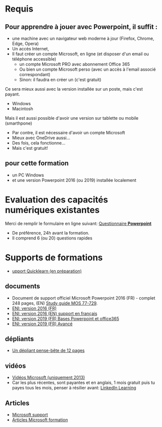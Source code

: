 # Requis
## Pour apprendre à jouer avec Powerpoint, il suffit :
* une machine avec un navigateur web moderne à jour (Firefox, Chrome, Edge, Opera)
* Un accès Internet, 
* Il faut créer un compte Microsoft, en ligne (et disposer d'un email ou téléphone accessible)
  * un compte Microsoft PRO avec abonnement Office 365
  * Ou bien un compte Microsoft perso (avec un accès à l'email associé correspondant)
  * Sinon: il faudra en créer un (c'est gratuit)
  
Ce sera mieux aussi avec la version installée sur un poste, mais c'est payant.
* Windows
* Macintosh

Mais il est aussi possible d'avoir une version sur tablette ou mobile (smarthpone)
* Par contre, il est nécessaire d'avoir un compte Microsoft
* Mieux avec OneDrive aussi...
* Des fois, cela fonctionne...
* Mais c'est gratuit!

## pour cette formation
* un PC Windows 
* et une version Powerpoint 2016 (ou 2019) installée localement

# Evaluation des capacités numériques existantes
Merci de remplir le formulaire en ligne suivant: [Questionnaire **Powerpoint**](https://forms.office.com/Pages/ResponsePage.aspx?id=k09IxleYD0Cqq_0bRF9fXRHyvkwKnSdCsfql1ulu4mJUNDRGOVlWMFIwVzJNQlIwVFg2MDNLV0oySSQlQCN0PWcu)
* De préférence, 24h avant la formation.
* Il comprend 6 (ou 20) questions rapides

# Supports de formations
* [upport Quicklearn (en préparation)](https://medium.com/p/cec10d96a50a)
## documents
* Document de support officiel Microsoft Powerpoint 2016 (FR) - complet 248 pages, (EN) [Study guide MOS 77-729](https://www.microsoftpressstore.com/store/mos-2016-study-guide-for-microsoft-powerpoint-9780735699403).
* [ENI: version 2016 (FR)](https://www.editions-eni.fr/supports-de-cours/support-de-cours/powerpoint-2016-9782746097711?utm_source=affiliation&utm_medium=blog&utm_campaign=2020-03-20-PKOTTE&xtor=AL-3944-[PKOTTE])
* [ENI: version 2016 (EN) support en français](https://www.editions-eni.fr/supports-de-cours/support-de-cours/powerpoint-2016-fr-en-texte-en-francais-sur-la-version-anglaise-de-powerpoint-9782409007453?utm_source=affiliation&utm_medium=blog&utm_campaign=2020-03-20-PKOTTE&xtor=AL-3944-[PKOTTE])
* [ENI: version 2019 (FR) Bases Powerpoint et office365](https://www.editions-eni.fr/supports-de-cours/support-de-cours/powerpoint-versions-2019-et-office-365-fonctions-de-base-9782409018213?utm_source=affiliation&utm_medium=blog&utm_campaign=2020-03-20-PKOTTE&xtor=AL-3944-[PKOTTE])
* [ENI: version 2019 (FR) Avancé](https://www.editions-eni.fr/supports-de-cours/support-de-cours/powerpoint-versions-2019-et-office-365-maitrisez-les-fonctions-avancees-9782409018220?utm_source=affiliation&utm_medium=blog&utm_campaign=2020-03-20-PKOTTE&xtor=AL-3944-[PKOTTE])
## dépliants
* [Un dépliant pense-bête de 12 pages](https://www.editions-eni.fr/supports-de-cours/livre/powerpoint-2016-pack-de-5-depliants-myp16pow5?utm_source=affiliation&utm_medium=blog&utm_campaign=2020-03-20-PKOTTE&xtor=AL-3944-[PKOTTE])
## vidéos
* [Vidéos Microsoft (uniquement 2013)](https://support.office.com/fr-fr/article/didacticiels-et-vid%c3%a9os-sur-powerpoint-2013-bd93efc0-3582-49d1-b952-3871cde07d8a?ui=fr-FR&rs=fr-FR&ad=FR)
* Car les plus récentes, sont payantes et en anglais, 1 mois gratuit puis tu payes tous les mois, penser à résilier avant: [LinkedIn Learning](https://learning.linkedin.com/in/microsoft-powerpoint)
## Articles
* [Microsoft support](https://support.office.com/fr-FR/powerpoint)
* [Articles Microsoft formation](https://support.office.com/fr-fr/article/formation-powerpoint-pour-windows-40e8c930-cb0b-40d8-82c4-bd53d3398787)



